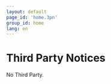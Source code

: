 ```yaml
---
layout: default
page_id: 'home.3pn'
group_id: home
lang: en
---
```

# Third Party Notices

  No Third Party.